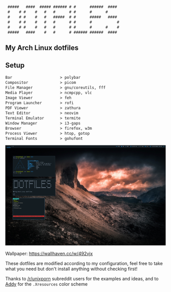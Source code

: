```
 #####   ####  ##### ###### # #      ######  ####
 #    # #    #   #   #      # #      #      #
 #    # #    #   #   #####  # #      #####   ####
 #    # #    #   #   #      # #      #           #
 #    # #    #   #   #      # #      #      #    #
 #####   ####    #   #      # ###### ######  ####
```

## My Arch Linux dotfiles

Setup
-----
```
Bar                     > polybar
Compositor              > picom
File Manager            > gnu/coreutils, fff
Media Player            > ncmpcpp, vlc
Image Viewer            > feh
Program Launcher        > rofi
PDF Viewer              > zathura
Text Editor             > neovim
Terminal Emulator       > termite
Window Manager          > i3-gaps
Browser                 > firefox, w3m
Process Viewer          > htop, gotop
Terminal Fonts          > gohufont
```

![alt text](https://github.com/brainfucksec/dotfiles/blob/master/screenshot-1-float.png)

Wallpaper: https://wallhaven.cc/w/492vjx

These dotfiles are modified according to my configuration, feel free to take what you need but don't install anything without checking first!

Thanks to [/r/unixporn](https://www.reddit.com/r/unixporn/) subreddit users for the examples and ideas, and to [Addy](https://addy-dclxvi.github.io/post/configuring-urxvt/) for the `.Xresources` color scheme
